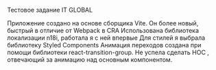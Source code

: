 Тестовое задание IT GLOBAL

Приложение создано на основе сборщика Vite. Он более новый, быстрый в отличие от Webpack в CRA
Использована библиотека локализации n18i, работала я с ней впервые
Для стилей я выбрала библиотеку Styled Components
Анимация переходов создана при помощи библиотеки react-transition-group. Не успела сделать HOC , отвечающий за анимацию над основным компонентом.
